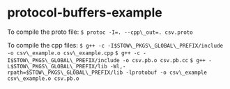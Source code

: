 # protocol-buffers-example

To compile the proto file:
`$ protoc -I=. --cpp\_out=. csv.proto`

To compile the cpp files:
`$ g++ -c -I$STOW\_PKGS\_GLOBAL\_PREFIX/include -o csv\_example.o csv\_example.cpp`
`$ g++ -c -I$STOW\_PKGS\_GLOBAL\_PREFIX/include -o csv.pb.o csv.pb.cc`
`$ g++ -L$STOW\_PKGS\_GLOBAL\_PREFIX/lib -Wl,-rpath=$STOW\_PKGS\_GLOBAL\_PREFIX/lib -lprotobuf -o csv\_example csv\_example.o csv.pb.o`


